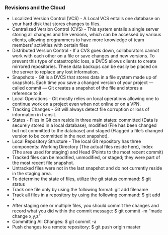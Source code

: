 ### Revisions and the Cloud
- Localized Version Control (VCS) - A Local VCS entails one database on your hard disk that stores changes to files.
- Centralized Version Control (CVS) - This system entails a single server storing all changes and file versions, which can be accessed by various clients, allowing programmers to have more knowledge of team members’ activities with certain files
- Distributed Version Control - If a CVS goes down, collaborators cannot work with each other on a file or save changes and new versions. To prevent this type of catastrophic loss, a DVCS allows clients to create mirrored repositories. These data backups can be easily be placed on the server to replace any lost information.
- Snapshots - Git is a DVCS that stores data in a file system made up of snapshots. Each time you save a changed version of your project — called commit — Git creates a snapshot of the file and stores a reference to it.
- Local Operations - Git mostly relies on local operations allowing one to continue work on a project even when not online or on a VPN.
- Tracking Changes - Git will always detect file corruption or loss of information in transit.
- States - Files in Git can reside in three main states: committed (Data is securely stored in a local database), modified (File has been changed but not committed to the database) and staged (Flagged a file’s changed version to be committed in the next snapshot).
- Local Repository Structure - The local Git repository has three components: Working Directory (The actual files reside here), Index (The area used for staging) and Head (Points to the most recent commit)
- Tracked files can be modified, unmodified, or staged; they were part of the most recent file snapshot.
- Untracked files were not in the last snapshot and do not currently reside in the staging area.
- To determine the state of files, utilize the git status command: $ git status
- Track one file only by using the following format: git add filename
- Track all files in a repository by using the following command: $ git add *
- After staging one or multiple files, you should commit the changes and record what you did within the commit message: $ git commit -m “made change x,y,z”
- Committing All Changes: $ git commit -a
- Push changes to a remote repository: $ git push origin master